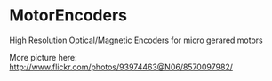 MotorEncoders
=============

High Resolution Optical/Magnetic Encoders for micro gerared motors

More picture here: http://www.flickr.com/photos/93974463@N06/8570097982/

